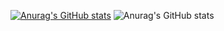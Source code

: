 [![Anurag's GitHub stats](https://github-readme-stats.vercel.app/api?username=en44no)](https://github.com/anuraghazra/github-readme-stats)
![Anurag's GitHub stats](https://github-readme-stats.vercel.app/api?username=en44no&hide=contribs,prs)

